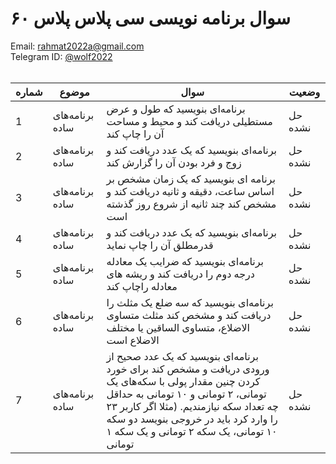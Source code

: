 # ۶۰ سوال برنامه نویسی سی پلاس پلاس
Email: <a href="mailto:rahmat2022a@gmail.com">rahmat2022a@gmail.com</a>
<br>
Telegram ID: <a href="https://t.me/wolf2022">@wolf2022</a>
<br><br>

| شماره | موضوع | سوال | وضعیت |
| --- | --- | --- | --- |
| 1 | برنامه‌های ساده | برنامه‌ای بنویسید که طول و عرض مستطیلی دریافت کند و محیط و مساحت آن را چاپ کند | حل نشده |
| 2 | برنامه‌های ساده |  برنامه‌ای بنویسید که یک عدد دریافت کند و زوج و فرد بودن آن را گزارش کند | حل نشده |
| 3 | برنامه‌های ساده | برنامه ای بنویسید که یک زمان مشخص بر اساس ساعت، دقیقه و ثانیه دریافت کند و مشخص کند چند ثانیه از شروع روز گذشته است | حل نشده |
| 4 | برنامه‌های ساده | برنامه‌ای بنویسید که یک عدد دریافت کند و قدرمطلق آن را چاپ نماید | حل نشده |
| 5 | برنامه‌های ساده | برنامه‌ای بنویسید که ضرایب یک معادله درجه دوم را دریافت کند و ریشه های معادله راچاپ کند | حل نشده |
| 6 | برنامه‌های ساده | برنامه‌ای بنویسید که سه ضلع یک مثلث را دریافت کند و مشخص کند مثلث متساوی الاضلاع، متساوی الساقین یا مختلف الاضلاع است | حل نشده |
| 7 | برنامه‌های ساده | برنامه‌ای بنویسید که یک عدد صحیح از ورودی دریافت و مشخص کند برای خورد کردن چنین مقدار پولی با سکه‌های یک تومانی، ۲ تومانی و ۱۰ تومانی به حداقل چه تعداد سکه نیازمندیم.  (مثلا اگر کاربر ۲۳ را وارد کرد باید در خروجی بنویسد دو سکه ۱۰ تومانی، یک سکه ۲ تومانی و یک سکه ۱ تومانی | حل نشده |

